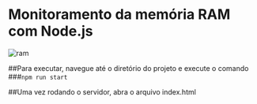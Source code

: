 # Monitoramento da memória RAM com Node.js

![ram]('./frontend/img/ram.gif')

##Para executar, navegue até o diretório do projeto e execute o comando
###`npm run start`

##Uma vez rodando o servidor, abra o arquivo index.html
